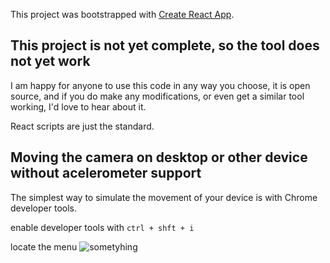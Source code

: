 This project was bootstrapped with [Create React App](https://github.com/facebook/create-react-app).

## This project is not yet complete, so the tool does not yet work

I am happy for anyone to use this code in any way you choose, it is open source, and if you do make any modifications, or even get a similar tool working, I'd love to hear about it.

React scripts are just the standard.

## Moving the camera on desktop or other device without acelerometer support

The simplest way to simulate the movement of your device is with Chrome developer tools.

enable developer tools with ```ctrl + shft + i```

locate the menu ![sometyhing]('/images/cdtTerminalMenuBurger.png')